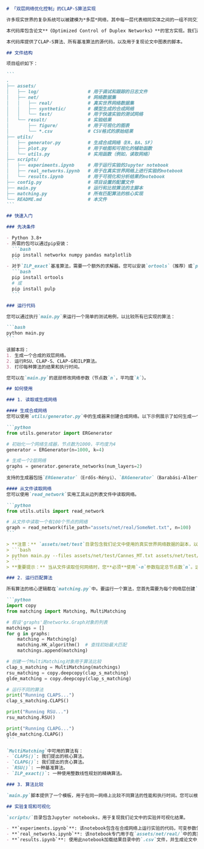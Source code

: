 ````markdown
# 「双层网络优化控制」的CLAP-S算法实现

许多现实世界的复杂系统可以被建模为*多层*网络，其中每一层代表相同实体之间的一组不同交互。控制此类系统至关重要，但对每一层分别施加控制通常会产生一组冗余的驱动节点，从而增加成本和复杂性。

本代码库包含论文**《Optimized Control of Duplex Networks》**的官方实现。我们通过为双层网络构建通用最小驱动节点集（MinUDS）问题来解决这一问题，该问题旨在寻找能同时控制两层的最小驱动节点集。我们提出了一种新颖的算法，**基于最短可控性的分层路径搜索（CLAP-S）**，该算法能有效导航控制配置的组合搜索空间。通过引入基于可控性的分层路径（CLAP），该算法迭代地重新调整每层的最小驱动集（MDS），以最大化它们的重叠。

本代码库提供了CLAP-S算法、所有基准算法的源代码，以及用于复现论文中图表的脚本。

## 文件结构

项目组织如下：

```
.
├── assets/
│   ├── log/                  # 用于调试和跟踪的日志文件
│   ├── net/                  # 网络数据集
│   │   ├── real/             # 真实世界网络数据集
│   │   ├── synthetic/        # 模型生成的合成网络
│   │   └── test/             # 用于快速实验的测试网络
│   └── result/               # 实验结果
│       ├── figure/           # 用于可视化的图表
│       └── *.csv             # CSV格式的原始结果
├── utils/
│   ├── generator.py          # 生成合成网络（ER、BA、SF）
│   ├── plot.py               # 用于绘图和可视化的辅助函数
│   └── utils.py              # 实用函数（例如，读取网络）
├── scripts/
│   ├── experiments.ipynb     # 用于运行实验的Jupyter notebook
│   ├── real_networks.ipynb   # 用于在真实世界网络上进行实验的notebook
│   └── results.ipynb         # 用于可视化和分析结果的notebook
├── config.py                 # 项目设置的配置文件
├── main.py                   # 运行和比较算法的主脚本
├── matching.py               # 所有匹配算法的核心实现
└── README.md                 # 本文件
```

## 快速入门

### 先决条件

- Python 3.8+
- 所需的包可以通过pip安装：
  ```bash
  pip install networkx numpy pandas matplotlib
  ```
- 对于`ILP_exact`基准算法，需要一个额外的求解器。您可以安装`ortools`（推荐）或`pulp`：
  ```bash
  pip install ortools
  # 或
  pip install pulp
  ```

### 运行代码

您可以通过执行`main.py`来运行一个简单的测试用例，以比较所有已实现的算法：

```bash
python main.py
```

该脚本将：
1. 生成一个合成的双层网络。
2. 运行RSU、CLAP-S、CLAP-G和ILP算法。
3. 打印每种算法的结果和执行时间。

您可以在`main.py`的底部修改网络参数（节点数`n`，平均度`k`）。

## 如何使用

### 1. 读取或生成网络

#### 生成合成网络
您可以使用`utils/generator.py`中的生成器来创建合成网络。以下示例展示了如何生成一个双层Erdős-Rényi（ER）网络。

```python
from utils.generator import ERGenerator

# 初始化一个网络生成器，节点数为1000，平均度为4
generator = ERGenerator(n=1000, k=4)

# 生成一个2层网络
graphs = generator.generate_networks(num_layers=2)
```
支持的生成器包括`ERGenerator`（Erdős-Rényi）、`BAGenerator`（Barabási-Albert）和`SFGenerator`（Scale-Free）。

#### 从文件读取网络
您可以使用`read_network`实用工具从边列表文件中读取网络。

```python
from utils.utils import read_network

# 从文件中读取一个有100个节点的网络
graph = read_network(file_path="assets/net/real/SomeNet.txt", n=100)
```

> **注意：** `assets/net/test`目录包含我们论文中使用的真实世界网络数据的副本，以及具有不同节点数和平均度的各种合成测试网络。我们鼓励您使用这些文件进行测试。例如：
> ```bash
> python main.py --files assets/net/test/Cannes_MT.txt assets/net/test/Cannes_RT.txt -n 36
> ```
> **重要提示：** 当从文件读取任何网络时，您**必须**使用`-n`参数指定总节点数`n`。这对于确保各层之间的数据一致性至关重要，特别是对于可能在某一层中是孤立的（没有边）但在另一层中存在的节点。未能指定正确的总`n`可能导致不正确的图结构和运行时错误，因为孤立节点本身就是驱动节点，必须包含在分析中。

### 2. 运行匹配算法

所有算法的核心逻辑都在`matching.py`中。要运行一个算法，您首先需要为每个网络层创建`Matching`对象，然后创建一个`MultiMatching`对象来管理它们。

```python
import copy
from matching import Matching, MultiMatching

# 假设'graphs'是networkx.Graph对象的列表
matchings = []
for g in graphs:
    matching = Matching(g)
    matching.HK_algorithm()  # 查找初始最大匹配
    matchings.append(matching)

# 创建一个MultiMatching对象用于算法比较
clap_s_matching = MultiMatching(matchings)
rsu_matching = copy.deepcopy(clap_s_matching)
glde_matching = copy.deepcopy(clap_s_matching)

# 运行不同的算法
print("Running CLAPS...")
clap_s_matching.CLAPS()

print("Running RSU...")
rsu_matching.RSU()

print("Running CLAPG...")
glde_matching.CLAPG()
```

`MultiMatching`中可用的算法有：
- `CLAPS()`: 我们提出的核心算法。
- `CLAPG()`: 我们提出的贪心算法。
- `RSU()`: 一种基准算法。
- `ILP_exact()`: 一种使用整数线性规划的精确算法。

### 3. 算法比较

`main.py`脚本提供了一个模板，用于在同一网络上比较不同算法的性能和执行时间。您可以根据自己的需要调整其`test()`函数。

## 实验复现和可视化

`scripts/`目录包含Jupyter notebooks，用于复现我们论文中的实验并可视化结果。

- **`experiments.ipynb`**: 该notebook包含在合成网络上运行实验的代码，可变参数包括网络大小、密度和重叠度。它将结果保存到`assets/result/`目录。
- **`real_networks.ipynb`**: 该notebook专门用于在`assets/net/real/`中的真实世界网络数据集上运行实验。
- **`results.ipynb`**: 使用此notebook加载结果目录中的`.csv`文件，并生成论文中呈现的图表。它依赖于`utils/plot.py`中的绘图函数。

````